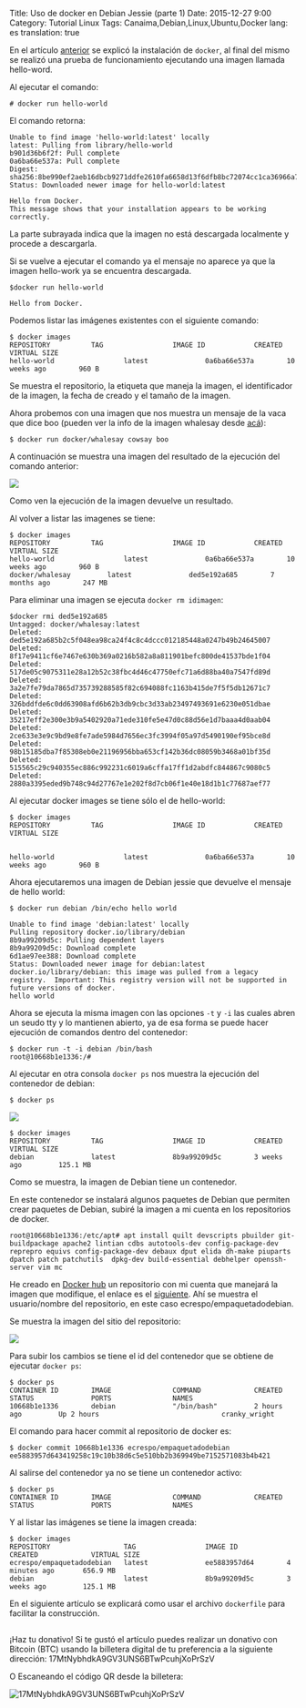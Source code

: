 Title: Uso de docker en Debian Jessie (parte 1)
Date: 2015-12-27 9:00
Category: Tutorial Linux
Tags: Canaima,Debian,Linux,Ubuntu,Docker
lang: es
translation: true

En el artículo [anterior](https://www.seraph.to/instalar-docker-en-debian-jessie.html#instalar-docker-en-debian-jessie) se explicó la instalación de `docker`, al final del mismo se realizó una prueba de funcionamiento ejecutando una imagen llamada hello-word.

Al ejecutar el comando:

```
# docker run hello-world
```

El comando retorna:

```
Unable to find image 'hello-world:latest' locally
latest: Pulling from library/hello-world
b901d36b6f2f: Pull complete
0a6ba66e537a: Pull complete
Digest: sha256:8be990ef2aeb16dbcb9271ddfe2610fa6658d13f6dfb8bc72074cc1ca36966a7
Status: Downloaded newer image for hello-world:latest

Hello from Docker.
This message shows that your installation appears to be working correctly.
```
La parte subrayada indica que la imagen no está descargada localmente y procede a descargarla.

Si se vuelve a ejecutar el comando ya el mensaje no aparece ya que la imagen hello-work ya se encuentra descargada.
```
$docker run hello-world

Hello from Docker.
```
Podemos listar las imágenes existentes con el siguiente comando:
```
$ docker images
REPOSITORY          TAG                 IMAGE ID            CREATED             VIRTUAL SIZE
hello-world                 latest              0a6ba66e537a        10 weeks ago        960 B
```
Se muestra el repositorio, la etiqueta que maneja la imagen, el identificador de la imagen, la fecha de creado y el tamaño de la imagen.


Ahora probemos con una imagen que nos muestra un mensaje de la vaca que dice boo (pueden ver la info de la imagen whalesay desde [acá](https://hub.docker.com/r/docker/whalesay/)):
```
$ docker run docker/whalesay cowsay boo
```
A continuación se muestra una imagen del resultado de la ejecución del comando anterior:

![](./images/usodedockerendebianjessie1-1.png)


Como ven la ejecución de la imagen devuelve un resultado.

Al volver a listar las imagenes se tiene:
```
$ docker images
REPOSITORY          TAG                 IMAGE ID            CREATED             VIRTUAL SIZE
hello-world                 latest              0a6ba66e537a        10 weeks ago        960 B
docker/whalesay         latest              ded5e192a685        7 months ago        247 MB
```
Para eliminar una imagen se ejecuta `docker rm idimagen`:
```
$docker rmi ded5e192a685
Untagged: docker/whalesay:latest
Deleted: ded5e192a685b2c5f048ea98ca24f4c8c4dccc012185448a0247b49b24645007
Deleted: 8f17e9411cf6e7467e630b369a0216b582a8a811901befc800de41537bde1f04
Deleted: 517de05c9075311e28a12b52c38fbc4d46c47750efc71a6d88ba40a7547fd89d
Deleted: 3a2e7fe79da7865d735739288585f82c694088fc1163b415de7f5f5db12671c7
Deleted: 326bddfde6c0dd63908afd6b62b3db9cbc3d33ab23497493691e6230e051dbae
Deleted: 35217eff2e300e3b9a5402920a71ede310fe5e47d0c88d56e1d7baaa4d0aab04
Deleted: 2ce633e3e9c9bd9e8fe7ade5984d7656ec3fc3994f05a97d5490190ef95bce8d
Deleted: 98b15185dba7f85308eb0e21196956bba653cf142b36dc08059b3468a01bf35d
Deleted: 515565c29c940355ec886c992231c6019a6cffa17ff1d2abdfc844867c9080c5
Deleted: 2880a3395eded9b748c94d27767e1e202f8d7cb06f1e40e18d1b1c77687aef77
```
Al ejecutar docker images se tiene sólo el de hello-world:
```
$ docker images
REPOSITORY          TAG                 IMAGE ID            CREATED             VIRTUAL SIZE


hello-world                 latest              0a6ba66e537a        10 weeks ago        960 B

```
Ahora ejecutaremos una imagen de Debian jessie que devuelve el mensaje de hello world:
```
$ docker run debian /bin/echo hello world

Unable to find image 'debian:latest' locally
Pulling repository docker.io/library/debian
8b9a99209d5c: Pulling dependent layers
8b9a99209d5c: Download complete
6d1ae97ee388: Download complete
Status: Downloaded newer image for debian:latest
docker.io/library/debian: this image was pulled from a legacy registry.  Important: This registry version will not be supported in future versions of docker.
hello world
```
Ahora se ejecuta la misma imagen con las opciones `-t` y `-i` las cuales abren un seudo tty y lo mantienen abierto, ya  de esa forma se puede hacer ejecución de comandos dentro del contenedor:
```
$ docker run -t -i debian /bin/bash
root@10668b1e1336:/#
```
Al ejecutar en otra consola `docker ps` nos muestra la ejecución del contenedor de debian:
```
$ docker ps
```

![](./images/usodedockerendebianjessie1-2.png)

```
$ docker images
REPOSITORY          TAG                 IMAGE ID            CREATED             VIRTUAL SIZE
debian              latest              8b9a99209d5c        3 weeks ago         125.1 MB
```
Como se muestra, la imagen de Debian tiene un contenedor.



En este contenedor se instalará algunos paquetes de Debian que permiten crear paquetes de Debian, subiré la imagen a mi cuenta en los repositorios de docker.
```
root@10668b1e1336:/etc/apt# apt install quilt devscripts pbuilder git-buildpackage apache2 lintian cdbs autotools-dev config-package-dev reprepro equivs config-package-dev debaux dput elida dh-make piuparts dpatch patch patchutils  dpkg-dev build-essential debhelper openssh-server vim mc
```
He creado en [Docker hub](https://hub.docker.com/) un repositorio con mi cuenta que manejará la imagen que modifique, el enlace es el [siguiente](https://hub.docker.com/r/ecrespo/empaquetadodebian/). Ahí se muestra el usuario/nombre del repositorio, en este caso ecrespo/empaquetadodebian.

Se muestra la imagen del sitio del repositorio:

![](./images/usodedockerendebianjessie1-3.png)

Para subir los cambios se tiene el id del contenedor que se obtiene de ejecutar `docker ps`:
```
$ docker ps
CONTAINER ID        IMAGE               COMMAND             CREATED             STATUS              PORTS               NAMES
10668b1e1336        debian              "/bin/bash"         2 hours ago         Up 2 hours                              cranky_wright
```
El comando para hacer commit al repositorio de docker es:
```
$ docker commit 10668b1e1336 ecrespo/empaquetadodebian
ee5883957d643419258c19c10b38d6c5e510bb2b369949be7152571083b4b421
```
Al salirse del contenedor ya no se tiene un contenedor activo:
```
$ docker ps
CONTAINER ID        IMAGE               COMMAND             CREATED             STATUS              PORTS               NAMES
```
Y al listar las imágenes se tiene la imagen creada:
```
$ docker images
REPOSITORY                  TAG                 IMAGE ID            CREATED             VIRTUAL SIZE
ecrespo/empaquetadodebian   latest              ee5883957d64        4 minutes ago       656.9 MB
debian                      latest              8b9a99209d5c        3 weeks ago         125.1 MB
```

En el siguiente artículo se explicará como usar el archivo `dockerfile` para facilitar la construcción.


##  ##
¡Haz tu donativo!
Si te gustó el artículo puedes realizar un donativo con Bitcoin (BTC)
usando la billetera digital de tu preferencia a la siguiente
dirección: 17MtNybhdkA9GV3UNS6BTwPcuhjXoPrSzV

O Escaneando el código QR desde la billetera:

![17MtNybhdkA9GV3UNS6BTwPcuhjXoPrSzV](./images/17MtNybhdkA9GV3UNS6BTwPcuhjXoPrSzV.png)
